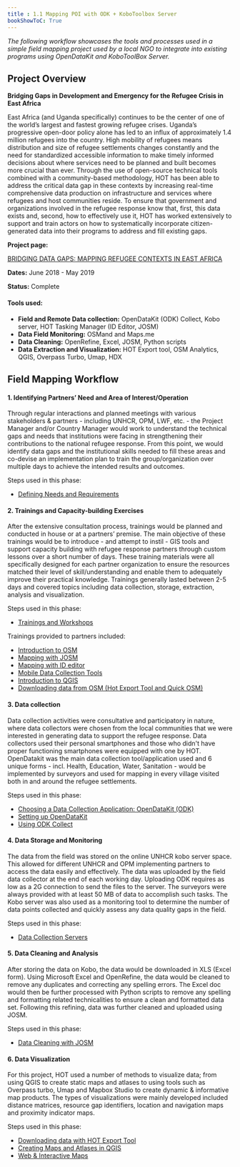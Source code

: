 ```yaml
---
title : 1.1 Mapping POI with ODK + KoboToolbox Server
bookShowToC: True
---
```


*The following workflow showcases the tools and processes used in a simple field mapping project used by a local NGO to integrate into existing programs using OpenDataKit and KoboToolBox Server.* 



## Project Overview

**Bridging Gaps in Development and Emergency for the Refugee Crisis in East Africa**

East Africa (and Uganda specifically) continues to be the center of one of the world’s largest and fastest growing refugee crises. Uganda’s progressive open-door policy alone has led to an influx of approximately 1.4 million refugees into the country. High mobility of refugees means distribution and size of refugee settlements changes constantly and the need for standardized accessible information to make timely informed decisions about where services need to be planned and built becomes more crucial than ever. Through the use of open-source technical tools combined with a community-based methodology, HOT has been able to address the critical data gap in these contexts by increasing real-time comprehensive data production on infrastructure and services where refugees and host communities reside. To ensure that government and organizations involved in the refugee response know that, first, this data exists and, second, how to effectively use it, HOT has worked extensively to support and train actors on how to systematically incorporate citizen-generated data into their programs to address and fill existing gaps.

**Project page:** 

[BRIDGING DATA GAPS: MAPPING REFUGEE CONTEXTS IN EAST AFRICA](https://www.hotosm.org/projects/bridging-data-gaps-mapping-refugee-contexts-in-east-africa/)

**Dates:** June 2018 - May 2019

**Status:** Complete 

#### Tools used:
*  **Field and Remote Data collection:** OpenDataKit (ODK) Collect, Kobo server, HOT Tasking Manager (ID Editor, JOSM)
*  **Data Field Monitoring:** OSMand and Maps.me
*  **Data Cleaning:** OpenRefine, Excel, JOSM, Python scripts 
*  **Data Extraction and Visualization:** HOT Export tool, OSM Analytics, QGIS, Overpass Turbo, Umap, HDX

## Field Mapping Workflow
#### 1. Identifying Partners’ Need and Area of Interest/Operation
Through regular interactions and planned meetings with various stakeholders & partners - including UNHCR, OPM, LWF, etc. - the Project Manager and/or Country Manager would work to understand the technical gaps and needs that institutions were facing in strengthening their contributions to the national refugee response. From this point, we would identify data gaps and the institutional skills needed to fill these areas and co-devise an implementation plan to train the group/organization over multiple days to achieve the intended results and outcomes. 

Steps used in this phase:

*  [Defining Needs and Requirements](https://hotosm.github.io/toolbox/pages/running-a-mapping-project/1.1_defining_needs_and_requirements/)

#### 2. Trainings and Capacity-building Exercises
After the extensive consultation process, trainings would be planned and conducted in house or at a partners’ premise. The main objective of these trainings would be to introduce - and attempt to instil - GIS tools and support capacity building with refugee response partners through custom lessons over a short number of days. These training materials were all specifically designed for each partner organization to ensure the resources matched their level of skill/understanding and enable them to adequately improve their practical knowledge. Trainings generally lasted between 2-5 days and covered topics including data collection, storage, extraction, analysis and visualization. 

Steps used in this phase:

*  [Trainings and Workshops](https://hotosm.github.io/toolbox/pages/running-a-mapping-project/1.4-trainings-and-workshops/)

Trainings provided to partners included: 

*  [Introduction to OSM](https://docs.google.com/presentation/d/1QneNbichunhVjyN4RPRyPuYV3Q7QMJctp50_90FpMpc/edit#slide=id.g526e73601c_0_1163)
*  [Mapping with JOSM](https://docs.google.com/presentation/d/1nLs1JA-nlmqWA2vIr9ZsoDcg8wjsoc5nv1QMK9GT8KI/edit?usp=sharing)
*  [Mapping with ID editor](https://docs.google.com/presentation/d/1sbTZp5B7sQlEM-RzDU-33JlJnUUUGDkeOchhC6srK20/edit#slide=id.g51d3d58777_0_0)
*  [Mobile Data Collection Tools](https://hotosm.github.io/toolbox/pages/data-collection-and-field-mapping/3.2-data-collection-applications/)
*  [Introduction to QGIS](https://docs.google.com/presentation/d/1EA63n-jEjgEYVGzfdW8dispZpqvkbGDYx7ZtuayxZnQ/edit?usp=sharing)
*  [Downloading data from OSM (Hot Export Tool and Quick OSM)](https://docs.google.com/presentation/d/1RyHYVPZU5d4xJ1cpWga4QRdfohpEs-t9ylJ_HTJ7wm8/edit?usp=sharing)

#### 3. Data collection
Data collection activities were consultative and participatory in nature, where data collectors were chosen from the local communities that we were interested in generating data to support the refugee response. Data collectors used their personal smartphones and those who didn't have proper functioning smartphones were equipped with one by HOT. OpenDatakit was the main data collection tool/application used and 6 unique forms - incl. Health, Education, Water, Sanitation - would be implemented by surveyors and used for mapping in every village visited both in and around the refugee settlements. 

Steps used in this phase: 

*  [Choosing a Data Collection Application: OpenDataKit (ODK)](https://hotosm.github.io/toolbox/pages/data-collection-and-field-mapping/3.2-data-collection-applications/#open-data-kit-odk)
*  [Setting up OpenDataKit](https://hotosm.github.io/toolbox/pages/data-collection-and-field-mapping/3.2.1_setting_up_odk/)
*  [Using ODK Collect](https://hotosm.github.io/toolbox/pages/field-mapping-management/5.1_using_odk_collect/)

#### 4. Data Storage and Monitoring
The data from the field was stored on the online UNHCR kobo server space. This allowed for different UNHCR and OPM implementing partners to access the data easily and effectively. The data was uploaded by the field data collector at the end of each working day. Uploading ODK requires as low as a 2G connection to send the files to the server. The surveyors were always provided with at least 50 MB of data to accomplish such tasks. The Kobo server was also used as a monitoring tool to determine the number of data points collected and quickly assess any data quality gaps in the field.

Steps used in this phase: 

*  [Data Collection Servers](https://hotosm.github.io/toolbox/pages/data-collection-and-field-mapping/3.4-data-collection-servers/)

#### 5. Data Cleaning and Analysis
After storing the data on Kobo, the data would be downloaded in XLS (Excel form). Using Microsoft Excel and OpenRefine, the data would be cleaned to remove any duplicates and correcting any spelling errors. The Excel doc would then be further processed with Python scripts to remove any spelling and formatting related technicalities to ensure a clean and formatted data set. Following this refining, data was further cleaned and uploaded using JOSM. 

Steps used in this phase: 

*  [Data Cleaning with JOSM](https://hotosm.github.io/toolbox/pages/data-cleaning-upload-and-quality-assurance/5.1-data-cleaning-with-josm/)

#### 6. Data Visualization
For this project, HOT used a number of methods to visualize data; from using QGIS to create static maps and atlases to using tools such as Overpass turbo, Umap and Mapbox Studio to create dynamic & informative map products. The types of visualizations were mainly developed included distance matrices, resource gap identifiers, location and navigation maps and proximity indicator maps.

Steps used in this phase:

*  [Downloading data with HOT Export Tool](https://hotosm.github.io/toolbox/pages/data-export/6.1-hot-export-tool/)
*  [Creating Maps and Atlases in QGIS](https://hotosm.github.io/toolbox/pages/data-use-and-analysis/7.2-creating-an-atlas-in-qgis/)
*  [Web & Interactive Maps](https://hotosm.github.io/toolbox/pages/data-use-and-analysis/7.3_web_and_interactive_maps/)
